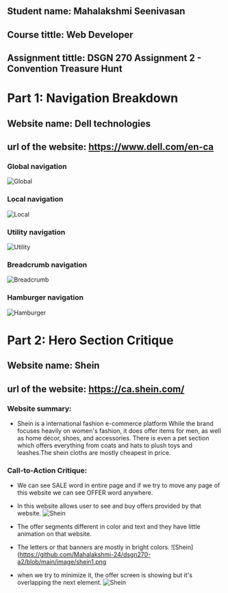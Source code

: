 ## Student name: Mahalakshmi Seenivasan
## Course tittle: Web Developer
## Assignment tittle: DSGN 270 Assignment 2 - Convention Treasure Hunt

# Part 1: Navigation Breakdown

## Website name: Dell technologies
## url of the website: https://www.dell.com/en-ca

### Global navigation
  ![Global](https://github.com/Mahalakshmi-24/dsgn270-a2/blob/main/image/globalnavigation.png)

### Local navigation
  ![Local](https://github.com/Mahalakshmi-24/dsgn270-a2/blob/main/image/local.png)

### Utility navigation
  ![Utility](https://github.com/Mahalakshmi-24/dsgn270-a2/blob/main/image/utilitynavi.png)

### Breadcrumb navigation
  ![Breadcrumb](https://github.com/Mahalakshmi-24/dsgn270-a2/blob/main/image/breadcrumb.png)

### Hamburger navigation
  ![Hamburger](https://github.com/Mahalakshmi-24/dsgn270-a2/blob/main/image/Hamburger.png)

# Part 2: Hero Section Critique

## Website name: Shein
## url of the website: https://ca.shein.com/

### Website summary:
   
   * Shein is a international fashion e-commerce platform While the brand focuses 
     heavily on women's fashion, it does offer items for men, as well as home décor, 
     shoes, and accessories. There is even a pet section which offers everything from 
     coats and hats to plush toys and leashes.The shein cloths are mostly cheapest in 
     price.

### Call-to-Action Critique:

   * We can see SALE word in entire page and if we try to move any page of this 
     website we can see OFFER word anywhere.

   * In this website allows user to see and buy offers provided by that website.
     ![Shein](https://github.com/Mahalakshmi-24/dsgn270-a2/blob/main/image/shein.png)

   * The offer segments different in color and text and they have little animation on 
     that website.

   * The letters or that banners are mostly in bright colors.
     ![Shein](https://github.com/Mahalakshmi-24/dsgn270-a2/blob/main/image/shein1.png

   * when we try to minimize it, the offer screen is showing but it's overlapping
     the next element.
     ![Shein](https://github.com/Mahalakshmi-24/dsgn270-a2/blob/main/image/shein2.png)